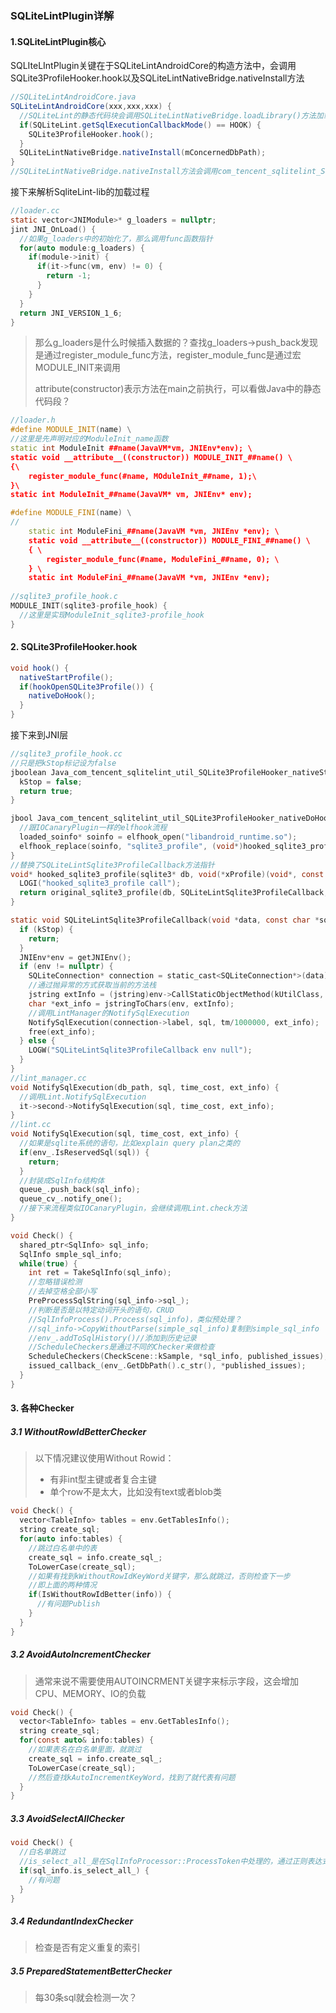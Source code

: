 ### SQLiteLintPlugin详解

#### 1.SQLiteLintPlugin核心

SQLIteLIntPlugin关键在于SQLiteLintAndroidCore的构造方法中，会调用SQLite3ProfileHooker.hook以及SQLiteLintNativeBridge.nativeInstall方法

```java
//SQLiteLintAndroidCore.java
SQLiteLintAndroidCore(xxx,xxx,xxx) {
  //SQLiteLint的静态代码块会调用SQLiteLintNativeBridge.loadLibrary()方法加载SqliteLint-lib库
  if(SQLiteLint.getSqlExecutionCallbackMode() == HOOK) {
    SQLite3ProfileHooker.hook();
  }
  SQLiteLintNativeBridge.nativeInstall(mConcernedDbPath);
}
//SQLiteLintNativeBridge.nativeInstall方法会调用com_tencent_sqlitelint_SqliteLint.cc中的Java_com_tencent_sqlitelint_SQLiteLintNativeBridge_nativeInstall方法将需要关注的数据库地址添加到native层的LintManager的Lints_映射表中，在LintManager.NotifySqlExecution中作为过滤使用
```

接下来解析SqliteLint-lib的加载过程

```c
//loader.cc
static vector<JNIModule>* g_loaders = nullptr;
jint JNI_OnLoad() {
  //如果g_loaders中的初始化了，那么调用func函数指针
  for(auto module:g_loaders) {
    if(module->init) {
      if(it->func(vm, env) != 0) {
        return -1;
      }
    }
  }
  return JNI_VERSION_1_6;
}
```

> 那么g_loaders是什么时候插入数据的？查找g_loaders->push_back发现是通过register_module_func方法，register_module_func是通过宏MODULE_INIT来调用
>
> attribute(constructor)表示方法在main之前执行，可以看做Java中的静态代码段？

```c++
//loader.h
#define MODULE_INIT(name) \
//这里是先声明对应的ModuleInit_name函数
static int ModuleInit ##name(JavaVM*vm, JNIEnv*env); \
static void __attribute__((constructor)) MODULE_INIT_##name() \
{\
	register_module_func(#name, MOduleInit_##name, 1);\
}\
static int ModuleInit_##name(JavaVM* vm, JNIEnv* env);

#define MODULE_FINI(name) \
//
	static int ModuleFini_##name(JavaVM *vm, JNIEnv *env); \
	static void __attribute__((constructor)) MODULE_FINI_##name() \
	{ \
		register_module_func(#name, ModuleFini_##name, 0); \
	} \
	static int ModuleFini_##name(JavaVM *vm, JNIEnv *env);
    
//sqlite3_profile_hook.c
MODULE_INIT(sqlite3-profile_hook) {
  //这里是实现ModuleInit_sqlite3-profile_hook
}
```

#### 2. SQLite3ProfileHooker.hook

```java
void hook() {
  nativeStartProfile();
  if(hookOpenSQLite3Profile()) {
    nativeDoHook();
  }
}
```

接下来到JNI层

```c
//sqlite3_profile_hook.cc
//只是把kStop标记设为false
jboolean Java_com_tencent_sqlitelint_util_SQLite3ProfileHooker_nativeStartProfile(){
  kStop = false;
  return true;
}

jbool Java_com_tencent_sqlitelint_util_SQLite3ProfileHooker_nativeDoHook() {
  //跟IOCanaryPlugin一样的elfhook流程
  loaded_soinfo* soinfo = elfhook_open("libandroid_runtime.so");
  elfhook_replace(soinfo, "sqlite3_profile", (void*)hooked_sqlite3_profile, (void**)&original_sqlite3_profile);
}
//替换了SQLiteLintSqlite3ProfileCallback方法指针
void* hooked_sqlite3_profile(sqlite3* db, void(*xProfile)(void*, const char*, sqlite_uint64), void* p) {
  LOGI("hooked_sqlite3_profile call");
  return original_sqlite3_profile(db, SQLiteLintSqlite3ProfileCallback, p);
}

static void SQLiteLintSqlite3ProfileCallback(void *data, const char *sql, sqlite_uint64 tm) {
  if (kStop) {
    return;
  }
  JNIEnv*env = getJNIEnv();
  if (env != nullptr) {
    SQLiteConnection* connection = static_cast<SQLiteConnection*>(data);
    //通过抛异常的方式获取当前的方法栈
    jstring extInfo = (jstring)env->CallStaticObjectMethod(kUtilClass, kMethodIDGetThrowableStack);
    char *ext_info = jstringToChars(env, extInfo);
    //调用LintManager的NotifySqlExecution
    NotifySqlExecution(connection->label, sql, tm/1000000, ext_info);
    free(ext_info);
  } else {
    LOGW("SQLiteLintSqlite3ProfileCallback env null");
  }
}
//lint_manager.cc
void NotifySqlExecution(db_path, sql, time_cost, ext_info) {
  //调用Lint.NotifySqlExecution
  it->second->NotifySqlExecution(sql, time_cost, ext_info);
}
//lint.cc
void NotifySqlExecution(sql, time_cost, ext_info) {
  //如果是sqlite系统的语句，比如explain query plan之类的
  if(env_.IsReservedSql(sql)) {
    return;
  }
  //封装成SqlInfo结构体
  queue_.push_back(sql_info);
  queue_cv_.notify_one();
  //接下来流程类似IOCanaryPlugin，会继续调用Lint.check方法
}

void Check() {
  shared_ptr<SqlInfo> sql_info;
  SqlInfo smple_sql_info;
  while(true) {
    int ret = TakeSqlInfo(sql_info);
    //忽略错误检测
    //去掉空格全部小写
    PreProcessSqlString(sql_info->sql_);
    //判断是否是以特定动词开头的语句，CRUD
    //SqlInfoProcess().Process(sql_info)，类似预处理？
    //sql_info->CopyWithoutParse(simple_sql_info)复制到simple_sql_info
    //env_.addToSqlHistory()//添加到历史记录
    //ScheduleCheckers是通过不同的Checker来做检查
    ScheduleCheckers(CheckScene::kSample, *sql_info, published_issues);
    issued_callback_(env_.GetDbPath().c_str(), *published_issues);
  }
}
```

#### 3. 各种Checker

##### 3.1 WithoutRowIdBetterChecker

> 以下情况建议使用Without Rowid：
>
> - 有非int型主键或者复合主键
> - 单个row不是太大，比如没有text或者blob类

```c
void Check() {
  vector<TableInfo> tables = env.GetTablesInfo();
  string create_sql;
  for(auto info:tables) {
    //跳过白名单中的表
    create_sql = info.create_sql_;
    ToLowerCase(create_sql);
    //如果有找到kWithoutRowIdKeyWord关键字，那么就跳过，否则检查下一步
    //即上面的两种情况
    if(IsWithoutRowIdBetter(info)) {
      //有问题Publish
    }
  }
}
```

##### 3.2 AvoidAutoIncrementChecker

> 通常来说不需要使用AUTOINCRMENT关键字来标示字段，这会增加CPU、MEMORY、IO的负载

```c
void Check() {
  vector<TableInfo> tables = env.GetTablesInfo();
  string create_sql;
  for(const auto& info:tables) {
    //如果表名在白名单里面，就跳过
    create_sql = info.create_sql_;
    ToLowerCase(create_sql);
    //然后查找kAutoIncrementKeyWord，找到了就代表有问题
  }
}
```

##### 3.3 AvoidSelectAllChecker

```c
void Check() {
  //白名单跳过
  //is_select_all_是在SqlInfoProcessor::ProcessToken中处理的，通过正则表达式？
  if(sql_info.is_select_all_) {
    //有问题
  }
}
```

##### 3.4 RedundantIndexChecker

> 检查是否有定义重复的索引

##### 3.5 PreparedStatementBetterChecker

> 每30条sql就会检测一次？